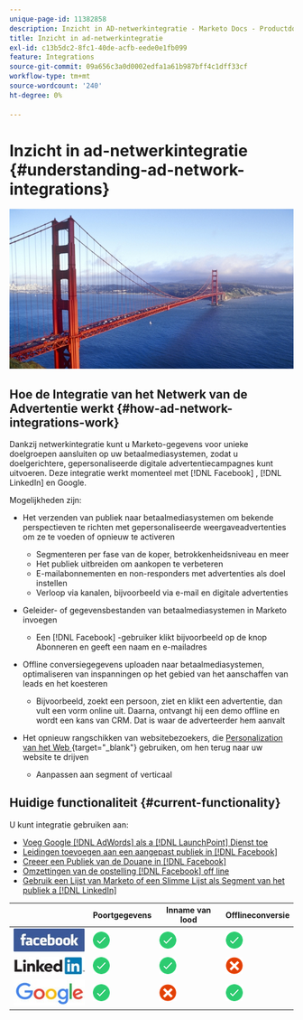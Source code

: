 ```yaml
---
unique-page-id: 11382858
description: Inzicht in AD-netwerkintegratie - Marketo Docs - Productdocumentatie
title: Inzicht in ad-netwerkintegratie
exl-id: c13b5dc2-8fc1-40de-acfb-eede0e1fb099
feature: Integrations
source-git-commit: 09a656c3a0d0002edfa1a61b987bff4c1dff33cf
workflow-type: tm+mt
source-wordcount: '240'
ht-degree: 0%

---
```


# Inzicht in ad-netwerkintegratie {#understanding-ad-network-integrations}

![](assets/hith-golden-gate-144833144-e.jpeg)

## Hoe de Integratie van het Netwerk van de Advertentie werkt {#how-ad-network-integrations-work}

Dankzij netwerkintegratie kunt u Marketo-gegevens voor unieke doelgroepen aansluiten op uw betaalmediasystemen, zodat u doelgerichtere, gepersonaliseerde digitale advertentiecampagnes kunt uitvoeren. Deze integratie werkt momenteel met [!DNL Facebook] , [!DNL LinkedIn] en Google.

Mogelijkheden zijn:

* Het verzenden van publiek naar betaalmediasystemen om bekende perspectieven te richten met gepersonaliseerde weergaveadvertenties om ze te voeden of opnieuw te activeren

   * Segmenteren per fase van de koper, betrokkenheidsniveau en meer
   * Het publiek uitbreiden om aankopen te verbeteren
   * E-mailabonnementen en non-responders met advertenties als doel instellen
   * Verloop via kanalen, bijvoorbeeld via e-mail en digitale advertenties

* Geleider- of gegevensbestanden van betaalmediasystemen in Marketo invoegen

   * Een [!DNL Facebook] -gebruiker klikt bijvoorbeeld op de knop Abonneren en geeft een naam en e-mailadres

* Offline conversiegegevens uploaden naar betaalmediasystemen, optimaliseren van inspanningen op het gebied van het aanschaffen van leads en het koesteren

   * Bijvoorbeeld, zoekt een persoon, ziet en klikt een advertentie, dan vult een vorm online uit. Daarna, ontvangt hij een demo offline en wordt een kans van CRM. Dat is waar de adverteerder hem aanvalt

* Het opnieuw rangschikken van websitebezoekers, die [ Personalization van het Web ](/help/marketo/product-docs/web-personalization/understanding-web-personalization/web-personalization-overview.md){target="_blank"} gebruiken, om hen terug naar uw website te drijven

   * Aanpassen aan segment of verticaal

## Huidige functionaliteit {#current-functionality}

U kunt integratie gebruiken aan:

* [Voeg Google  [!DNL AdWords]  als a [!DNL LaunchPoint]  Dienst toe](/help/marketo/product-docs/administration/additional-integrations/add-google-adwords-as-a-launchpoint-service.md)
* [Leidingen toevoegen aan een aangepast publiek in  [!DNL Facebook]](/help/marketo/product-docs/demand-generation/facebook/add-leads-to-a-custom-audience-in-facebook.md)
* [Creeer een Publiek van de Douane in  [!DNL Facebook]](/help/marketo/product-docs/demand-generation/facebook/create-a-custom-audience-in-facebook.md)
* [Omzettingen van de opstelling  [!DNL Facebook]  off line](/help/marketo/product-docs/demand-generation/facebook/set-up-facebook-offline-conversions.md)
* [Gebruik een Lijst van Marketo of een Slimme Lijst als Segment van het publiek a [!DNL LinkedIn] ](/help/marketo/product-docs/demand-generation/social/social-functions/use-a-marketo-list-or-smart-list-as-a-linkedin-audience-segment.md)

|   | Poortgegevens | Inname van lood | Offlineconversie |
|---|---|---|---|
| ![—](assets/facebook-logo-2-150.jpg) | ![—](assets/checkmark-flat-25.png) | ![—](assets/checkmark-flat-25.png) | ![—](assets/checkmark-flat-25-1.png) |
| ![—](assets/linkedin-logo-150.jpg) | ![—](assets/checkmark-flat-25.png) | ![—](assets/checkmark-flat-25.png) | ![—](assets/x-mark-3-256-25.png) |
| ![—](assets/google-logo-150.jpg) | ![—](assets/checkmark-flat-25.png) | ![—](assets/x-mark-3-256-25.png) | ![—](assets/checkmark-flat-25.png) |
